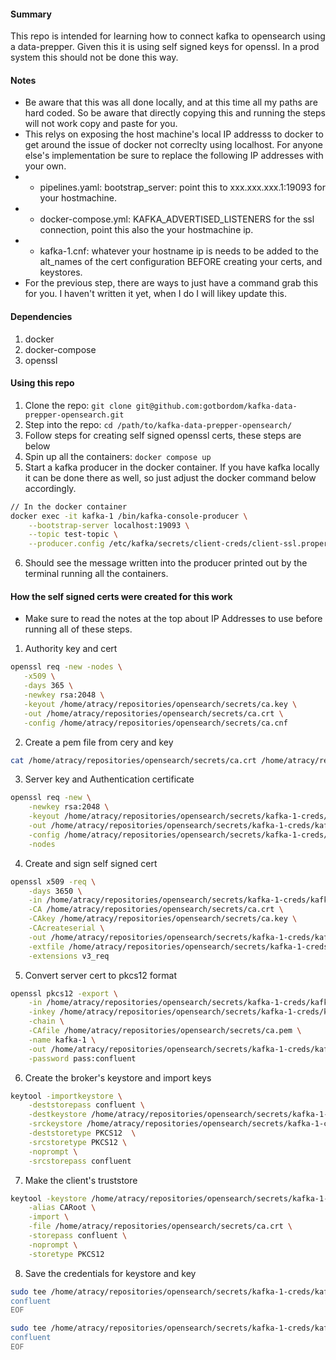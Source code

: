 #### Summary
This repo is intended for learning how to connect kafka to opensearch using a data-prepper. Given this it is using self signed keys for openssl. In a prod system this should not be done this way.

#### Notes
* Be aware that this was all done locally, and at this time all my paths are hard coded. So be aware that directly copying this and running the steps will not work copy and paste for you.
* This relys on exposing the host machine's local IP addresss to docker to get around the issue of docker not correclty using localhost. For anyone else's implementation be sure to replace the following IP addresses with your own.
* * pipelines.yaml: bootstrap_server: point this to xxx.xxx.xxx.1:19093 for your hostmachine.
* * docker-compose.yml: KAFKA_ADVERTISED_LISTENERS for the ssl 
connection, point this also the your hostmachine ip.
* * kafka-1.cnf: whatever your hostname ip is needs to be added to the alt_names of the cert configuration BEFORE creating your certs, and keystores.
* For the previous step, there are ways to just have a command grab this for you. I haven't written it yet, when I do I will likey update this.

#### Dependencies
1. docker
2. docker-compose
3. openssl

#### Using this repo
1. Clone the repo: `git clone git@github.com:gotbordom/kafka-data-prepper-opensearch.git`
2. Step into the repo: `cd /path/to/kafka-data-prepper-opensearch/`
3. Follow steps for creating self signed openssl certs, these steps are below
4. Spin up all the containers: `docker compose up`
5. Start a kafka producer in the docker container. If you have kafka locally it can be done there as well, so just adjust the docker command below accordingly.
```bash
// In the docker container
docker exec -it kafka-1 /bin/kafka-console-producer \
    --bootstrap-server localhost:19093 \
    --topic test-topic \
    --producer.config /etc/kafka/secrets/client-creds/client-ssl.properties
```
6. Should see the message written into the producer printed out by the terminal running all the containers.


#### How the self signed certs were created for this work
* Make sure to read the notes at the top about IP Addresses to use before running all of these steps.
1. Authority key and cert
```bash
openssl req -new -nodes \
   -x509 \
   -days 365 \
   -newkey rsa:2048 \
   -keyout /home/atracy/repositories/opensearch/secrets/ca.key \
   -out /home/atracy/repositories/opensearch/secrets/ca.crt \
   -config /home/atracy/repositories/opensearch/secrets/ca.cnf
```
2. Create a pem file from cery and key
```bash
cat /home/atracy/repositories/opensearch/secrets/ca.crt /home/atracy/repositories/opensearch/secrets/ca.key > /home/atracy/repositories/opensearch/secrets/ca.pem
```
3. Server key and Authentication certificate
```bash
openssl req -new \
    -newkey rsa:2048 \
    -keyout /home/atracy/repositories/opensearch/secrets/kafka-1-creds/kafka-1.key \
    -out /home/atracy/repositories/opensearch/secrets/kafka-1-creds/kafka-1.csr \
    -config /home/atracy/repositories/opensearch/secrets/kafka-1-creds/kafka-1.cnf \
    -nodes
```
4. Create and sign self signed cert
```bash
openssl x509 -req \
    -days 3650 \
    -in /home/atracy/repositories/opensearch/secrets/kafka-1-creds/kafka-1.csr \
    -CA /home/atracy/repositories/opensearch/secrets/ca.crt \
    -CAkey /home/atracy/repositories/opensearch/secrets/ca.key \
    -CAcreateserial \
    -out /home/atracy/repositories/opensearch/secrets/kafka-1-creds/kafka-1.crt \
    -extfile /home/atracy/repositories/opensearch/secrets/kafka-1-creds/kafka-1.cnf \
    -extensions v3_req
```
5. Convert server cert to pkcs12 format
```bash
openssl pkcs12 -export \
    -in /home/atracy/repositories/opensearch/secrets/kafka-1-creds/kafka-1.crt \
    -inkey /home/atracy/repositories/opensearch/secrets/kafka-1-creds/kafka-1.key \
    -chain \
    -CAfile /home/atracy/repositories/opensearch/secrets/ca.pem \
    -name kafka-1 \
    -out /home/atracy/repositories/opensearch/secrets/kafka-1-creds/kafka-1.p12 \
    -password pass:confluent
```
6. Create the broker's keystore and import keys
```bash
keytool -importkeystore \
    -deststorepass confluent \
    -destkeystore /home/atracy/repositories/opensearch/secrets/kafka-1-creds/kafka.kafka-1.keystore.pkcs12 \
    -srckeystore /home/atracy/repositories/opensearch/secrets/kafka-1-creds/kafka-1.p12 \
    -deststoretype PKCS12  \
    -srcstoretype PKCS12 \
    -noprompt \
    -srcstorepass confluent
```
7. Make the client's truststore
```bash
keytool -keystore /home/atracy/repositories/opensearch/secrets/kafka-1-creds/client-creds/kafka.client.truststore.pkcs12 \
    -alias CARoot \
    -import \
    -file /home/atracy/repositories/opensearch/secrets/ca.crt \
    -storepass confluent \
    -noprompt \
    -storetype PKCS12
```
8. Save the credentials for keystore and key
```bash
sudo tee /home/atracy/repositories/opensearch/secrets/kafka-1-creds/kafka-1_ssl_key_creds << EOF >/dev/null
confluent
EOF

sudo tee /home/atracy/repositories/opensearch/secrets/kafka-1-creds/kafka-1_keystore_creds << EOF >/dev/null
confluent
EOF
```
